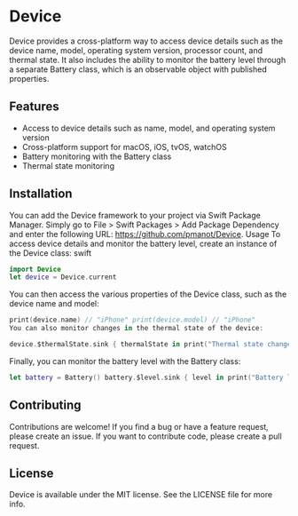 # Device

Device provides a cross-platform way to access device details such as the device name, model, operating system version, processor count, and thermal state. It also includes the ability to monitor the battery level through a separate Battery class, which is an observable object with published properties.

## Features
* Access to device details such as name, model, and operating system version
* Cross-platform support for macOS, iOS, tvOS, watchOS
* Battery monitoring with the Battery class
* Thermal state monitoring

## Installation
You can add the Device framework to your project via Swift Package Manager. Simply go to File > Swift Packages > Add Package Dependency and enter the following URL: https://github.com/pmanot/Device.
Usage
To access device details and monitor the battery level, create an instance of the Device class:
swift

```swift
import Device 
let device = Device.current
```

You can then access the various properties of the Device class, such as the device name and model:
```swift
print(device.name) // "iPhone" print(device.model) // "iPhone"
You can also monitor changes in the thermal state of the device:
```

```swift
device.$thermalState.sink { thermalState in print("Thermal state changed: \(thermalState)") }.store(in: &cancellables)
```

Finally, you can monitor the battery level with the Battery class:

```swift
let battery = Battery() battery.$level.sink { level in print("Battery level changed: \(level)") }.store(in: &cancellables)
```

## Contributing
Contributions are welcome! If you find a bug or have a feature request, please create an issue. If you want to contribute code, please create a pull request.

## License
Device is available under the MIT license. See the LICENSE file for more info.

